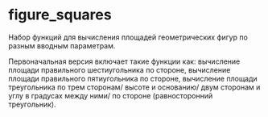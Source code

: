 # figure_squares
Набор функций для вычисления площадей геометрических фигур по разным вводным параметрам.

Первоначальная версия включает такие функции как:
вычисление площади правильного шестиугольника по стороне,
вычисление площади правильного пятиугольника по стороне,
вычисление площади треугольника по трем сторонам/ высоте и основанию/ двум сторонам и углу в градусах между ними/ по стороне (равносторонний треугольник).
